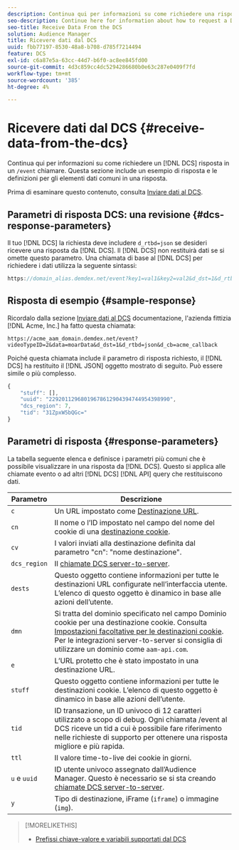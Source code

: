 ```yaml
---
description: Continua qui per informazioni su come richiedere una risposta DCS in una chiamata /event. Questa sezione include un esempio di risposta e le definizioni per gli elementi dati comuni in una risposta.
seo-description: Continue here for information about how to request a DCS response in a /event call. This section includes a response example and definitions for common data elements in a response.
seo-title: Receive Data From the DCS
solution: Audience Manager
title: Ricevere dati dal DCS
uuid: fbb77197-8530-48a8-b708-d785f7214494
feature: DCS
exl-id: c6a87e5a-63cc-44d7-b6f0-ac8ee845fd00
source-git-commit: 4d3c859cc4dc5294286680b0e63c287e0409f7fd
workflow-type: tm+mt
source-wordcount: '385'
ht-degree: 4%

---
```


# Ricevere dati dal DCS {#receive-data-from-the-dcs}

Continua qui per informazioni su come richiedere un [!DNL DCS] risposta in un `/event` chiamare. Questa sezione include un esempio di risposta e le definizioni per gli elementi dati comuni in una risposta.

Prima di esaminare questo contenuto, consulta [Inviare dati al DCS](../../../api/dcs-intro/dcs-event-calls/dcs-url-send.md).

## Parametri di risposta DCS: una revisione {#dcs-response-parameters}

Il tuo [!DNL DCS] la richiesta deve includere `d_rtbd=json` se desideri ricevere una risposta da [!DNL DCS]. Il [!DNL DCS] non restituirà dati se si omette questo parametro. Una chiamata di base al [!DNL DCS] per richiedere i dati utilizza la seguente sintassi:

```js
https://domain_alias.demdex.net/event?key1=val1&key2=val2&d_dst=1&d_rtbd=json&d_cb=callback
```

## Risposta di esempio {#sample-response}

Ricordalo dalla sezione [Inviare dati al DCS](../../../api/dcs-intro/dcs-event-calls/dcs-url-send.md) documentazione, l&#39;azienda fittizia [!DNL Acme, Inc.] ha fatto questa chiamata:

`https://acme_aam_domain.demdex.net/event?videoTypeID=2&data=moarData&d_dst=1&d_rtbd=json&d_cb=acme_callback`

Poiché questa chiamata include il parametro di risposta richiesto, il [!DNL DCS] ha restituito il [!DNL JSON] oggetto mostrato di seguito. Può essere simile o più complesso.

```js
{
    "stuff": [],
    "uuid": "22920112968019678612904394744954398990",
    "dcs_region": 7,
    "tid": "31ZpxW5bQGc="
}
```

## Parametri di risposta {#response-parameters}

La tabella seguente elenca e definisce i parametri più comuni che è possibile visualizzare in una risposta da [!DNL DCS]. Questo si applica alle chiamate evento o ad altri [!DNL DCS] [!DNL API] query che restituiscono dati.

| Parametro | Descrizione |
|--- |--- |
| `c` | Un URL impostato come [Destinazione URL](../../../features/destinations/create-url-destination.md). |
| `cn` | Il nome o l’ID impostato nel campo del nome del cookie di una [destinazione cookie](../../../features/destinations/create-cookie-destination.md). |
| `cv` | I valori inviati alla destinazione definita dal parametro &quot;cn&quot;: &quot;nome destinazione&quot;. |
| `dcs_region` | Il [chiamate DCS server-to-server](../../../api/dcs-intro/dcs-api-reference/dcs-regions.md). |
| `dests` | Questo oggetto contiene informazioni per tutte le destinazioni URL configurate nell’interfaccia utente. L’elenco di questo oggetto è dinamico in base alle azioni dell’utente. |
| `dmn` | Si tratta del dominio specificato nel campo Dominio cookie per una destinazione cookie. Consulta [Impostazioni facoltative per le destinazioni cookie](../../../features/destinations/cookie-destination-options.md).  Per le integrazioni server-to-server si consiglia di utilizzare un dominio come `aam-api.com`. |
| `e` | L’URL protetto che è stato impostato in una destinazione URL. |
| `stuff` | Questo oggetto contiene informazioni per tutte le destinazioni cookie. L’elenco di questo oggetto è dinamico in base alle azioni dell’utente. |
| `tid` | ID transazione, un ID univoco di 12 caratteri utilizzato a scopo di debug. Ogni chiamata /event al DCS riceve un tid a cui è possibile fare riferimento nelle richieste di supporto per ottenere una risposta migliore e più rapida. |
| `ttl` | Il valore time-to-live dei cookie in giorni. |
| `u` e `uuid` | ID utente univoco assegnato dall’Audience Manager. Questo è necessario se si sta creando [chiamate DCS server-to-server](../../../api/dcs-intro/dcs-s2s/dcs-s2s-calls.md). |
| `y` | Tipo di destinazione, iFrame (`iframe`) o immagine (`img`). |

>[!MORELIKETHIS]
>
>* [Prefissi chiave-valore e variabili supportati dal DCS](../../../api/dcs-intro/dcs-api-reference/dcs-keys.md)

